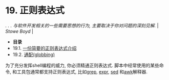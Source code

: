 # 19\. 正则表达式

 _. . . 与软件开发相关的一些需要思想的行为, 主要取决于你对问题的深刻见解._ |
 _Stowe Boyd_ |

*   **目录**
*   19.1\. [一份简要的正则表达式介绍](x13673.md)
*   19.2\. [通配(globbing)](globbingref.md)

为了充分发挥shell编程的威力, 你必须精通正则表达式. 脚本中经常使用的某些命令, 和工具包通常都支持正则表达式, 比如[grep](textproc.md#GREPREF), [expr](moreadv.md#EXPRREF), [sed](sedawk.md#SEDREF) 和[awk](awk.md#AWKREF)解释器.